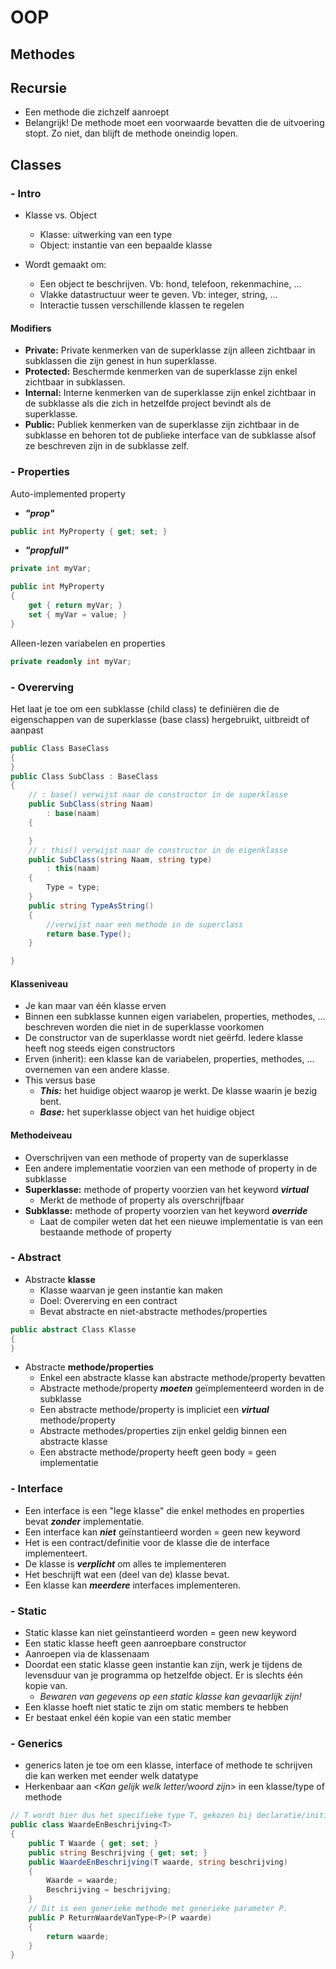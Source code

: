 # OOP
## Methodes

## Recursie

* Een methode die zichzelf aanroept
* Belangrijk! De methode moet een voorwaarde bevatten die de uitvoering stopt. Zo niet, dan blijft de methode oneindig lopen.

## Classes

### - Intro

* Klasse vs. Object
    - Klasse: uitwerking van een type
    - Object: instantie van een bepaalde klasse

* Wordt gemaakt om:
    - Een object te beschrijven. Vb: hond, telefoon, rekenmachine, …
    - Vlakke datastructuur weer te geven. Vb: integer, string, …
    - Interactie tussen verschillende klassen te regelen

#### Modifiers
* **Private:** Private kenmerken van de superklasse zijn alleen zichtbaar in subklassen die zijn genest in hun superklasse.
* **Protected:** Beschermde kenmerken van de superklasse zijn enkel zichtbaar in subklassen.
* **Internal:** Interne kenmerken van de superklasse zijn enkel zichtbaar in de subklasse als die zich in hetzelfde project bevindt als de superklasse.
* **Public:** Publiek kenmerken van de superklasse zijn zichtbaar in de subklasse en behoren tot de publieke interface van de subklasse alsof ze beschreven zijn in de subklasse zelf.

### - Properties

Auto-implemented property

* **_"prop"_**
```csharp
public int MyProperty { get; set; }
```

* **_"propfull"_**
```csharp
private int myVar;

public int MyProperty
{
    get { return myVar; }
    set { myVar = value; }
}
```
Alleen-lezen variabelen en properties
```csharp
private readonly int myVar;
```

### - Overerving

Het laat je toe om een subklasse (child class) te definiëren die de eigenschappen van de superklasse (base class) hergebruikt, uitbreidt of aanpast

```csharp
public Class BaseClass
{
}
public Class SubClass : BaseClass
{
    // : base() verwijst naar de constructor in de superklasse
    public SubClass(string Naam)
        : base(naam)
    {

    }
    // : this() verwijst naar de constructor in de eigenklasse
    public SubClass(string Naam, string type)
        : this(naam)
    {
        Type = type;
    }
    public string TypeAsString()        
    {
        //verwijst naar een methode in de superclass
        return base.Type();
    }

}
```

#### Klasseniveau
* Je kan maar van één klasse erven
* Binnen een subklasse kunnen eigen variabelen, properties, methodes, … beschreven worden die niet in de superklasse voorkomen
* De constructor van de superklasse wordt niet geërfd. Iedere klasse heeft nog steeds eigen constructors
* Erven (inherit): een klasse kan de variabelen, properties, methodes, … overnemen van een andere klasse. 
* This versus base
    * **_This:_** het huidige object waarop je werkt. De klasse waarin je bezig bent.
    * **_Base:_** het superklasse object van het huidige object

#### Methodeiveau
* Overschrijven van een methode of property van de superklasse 
* Een andere implementatie voorzien van een methode of property in de subklasse
* **Superklasse:** methode of property voorzien van het keyword **_virtual_**
    * Merkt de methode of property als overschrijfbaar
* **Subklasse:** methode of property voorzien van het keyword **_override_**
    * Laat de compiler weten dat het een nieuwe implementatie is van een bestaande methode of property

### - Abstract

* Abstracte **klasse**
    * Klasse waarvan je geen instantie kan maken
    * Doel: Overerving en een contract
    * Bevat abstracte en niet-abstracte methodes/properties
```csharp
public abstract Class Klasse
{
}
```
* Abstracte **methode/properties**
    * Enkel een abstracte klasse kan abstracte methode/property bevatten
    * Abstracte methode/property **_moeten_** geïmplementeerd worden in de subklasse
    * Een abstracte methode/property is impliciet een **_virtual_** methode/property
    * Abstracte methodes/properties zijn enkel geldig binnen een abstracte klasse
    * Een abstracte methode/property heeft geen body = geen implementatie

### - Interface
* Een interface is een "lege klasse" die enkel methodes en properties bevat **_zonder_** implementatie.
* Een interface kan **_niet_** geïnstantieerd worden = geen new keyword
* Het is een contract/definitie voor de klasse die de interface implementeert. 
* De klasse is **_verplicht_** om alles te implementeren
* Het beschrijft wat een (deel van de) klasse bevat.
* Een klasse kan **_meerdere_** interfaces implementeren.

### - Static
* Static klasse kan niet geïnstantieerd worden = geen new keyword
* Een static klasse heeft geen aanroepbare constructor
* Aanroepen via de klassenaam
* Doordat een static klasse geen instantie kan zijn, werk je tijdens de levensduur van je programma op hetzelfde object. Er is slechts één kopie van.
    * *Bewaren van gegevens op een static klasse kan gevaarlijk zijn!*
* Een klasse hoeft niet static te zijn om static members te hebben
* Er bestaat enkel één kopie van een static member
### - Generics
* generics laten je toe om een klasse, interface of methode te schrijven die kan werken met eender welk datatype
* Herkenbaar aan <*Kan gelijk welk letter/woord zijn*> in een klasse/type of methode

```csharp
// T wordt hier dus het specifieke type T, gekozen bij declaratie/initialisatie
public class WaardeEnBeschrijving<T>
{    
    public T Waarde { get; set; }
    public string Beschrijving { get; set; }
    public WaardeEnBeschrijving(T waarde, string beschrijving)
    {
        Waarde = waarde;
        Beschrijving = beschrijving;
    }
    // Dit is een generieke methode met generieke parameter P.    
    public P ReturnWaardeVanType<P>(P waarde)
    {
        return waarde;
    }
}
```